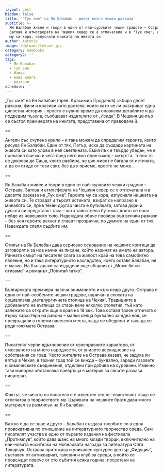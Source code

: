 ```yaml
---
layout: post
hidden: false
title: '"Тук сме" на Ян Балабан - десет много чешки разказа'
subtitle: >-
  Ян Балабан живее и твори в един от най-суровите чешки градове – Острава.
  Затова и атмосферата на Чешкия север се е отпечатала и в "Тук сме", а героите
  му са хора, изпуснали нишката на живота си
author: Antonia
image: /Uploads/tuksme.jpg
category: newbooks
category2: ''
tags:
  - Ян Балабан
  - Тук сме
  - Изида
  - нова книга
  - разкази
schedule: ''
---
```

„Тук сме“ на Ян Балабан (прев. Красимир Проданов) събира десет разказа, фини и красиви като дантела, които като че ли разкриват една цялостна история - просто е нужно време да опознаем детайлите и да подредим пъзела, съобщават издателите от „Изида“. В Чешкия център се състоя премиерата на книгата, представена от преводача й. 

\==

Ангели със счупено крило – и така можем да определим героите, които рисува Ян Балабан. Един от тях, Петър, иска да създаде картината на живота си като улови в нея светлината. Емил пък е твърдо убеден, че е провалил всичко и сега пред него има един изход – смъртта. Точно тя се докосва до Саша, която разбира, че цял живот е бягала от истината, а да си отиде от този свят, без да я приеме, просто не може...

\==

Ян Балабан живее и твори в един от най-суровите чешки градове – Острава. Затова и атмосферата на Чешкия север се е отпечатала и в десетте разказа на „Тук сме“. Героите му са хора, изпуснали нишката на живота си. Те страдат и търсят истината, взират се напразно в миналото си, пръв техен другар често е бутилката, затова дори и душата си представят така – като тайнствена бутилка, която се носи нейде из човешкото тяло. Надеждата обаче прозира във всички разкази – без нея героите вехнат и стават прозрачни, по думите на един от тях. Надеждата слепя съдбите им.

\==

Стилът на Ян Балабан дава сериозно основание на чешките критици да заговорят и за нов начин на писане, който наричат на името на автора. Ранната смърт на писателя слага за жалост край на това самобитно явление, но и така литературното наследство, което оставя Балабан, не е малко. На български са издадени още сборникът „Може би си отиваме“ и романът „Попитай татко“.

\==

Българската премиера насочи вниманието и към нещо друго. Острава е един от най-особените чешки градове, наричан в епохата на социализма „металургичната столица на Чехия“. Традициите в добиването на въглища са стари вече няколко столетия, тъй като залежите са открити още в края на 18 век. Това оставя траен отпечатък върху характера на района – малки селца буквално за една нощ се превръщали в големи населени места, за да се обединят и така да се роди голямата Острава. 

\==

Писателят черпи вдъхновение от своенравните характери, от смесването на много народности, от унилото всекидневие на собствения си град. Често жителите на Острава казват, че задуха ли вятър в Чехия, в техния град той се вижда – буквално, заради газовете и химическите съединения, отделяни при добива на суровини. Именно тази минорна обстановка превръща в материя за своите разкази писателят. 

\==

Фактът, че чичото на писателя е е известен теолог-евангелист също се отпечатва в творчеството му. Църквата на чешките братя дава много материал за размисъл на Ян Балабан. 

\==

Важно е да се знае и друго – Балабан създава творбите си в една провокативна по отношение на литературното творчество среда. Сам писателят участва в едно от първите издания на фестивала „Протимлув“, който дава шанс на много млади творци, включително на най-новата носителка на Нобеловата награда за литература Олга Токарчук. Острава притежава и уникален културен център „Фидуция“, съставен от антиквариат, галерия и клуб за срещи, в който се провеждат повече от сто събития всяка година, посветени на литературата.
